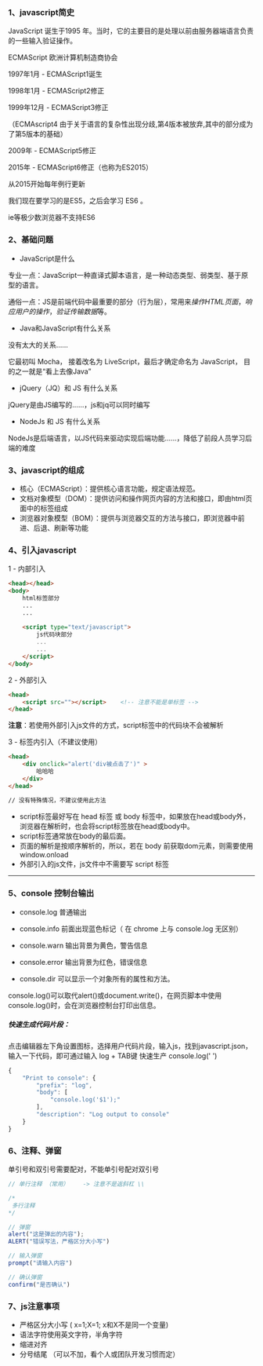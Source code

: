 ### 1、javascript简史

JavaScript 诞生于1995 年。当时，它的主要目的是处理以前由服务器端语言负责的一些输入验证操作。

ECMAScript  欧洲计算机制造商协会

1997年1月  -  ECMAScript1诞生

1998年1月  -  ECMAScript2修正

1999年12月  -  ECMAScript3修正

（ECMAscript4 由于关于语言的复杂性出现分歧,第4版本被放弃,其中的部分成为了第5版本的基础）

2009年  -  ECMAScript5修正

2015年  -  ECMAScript6修正（也称为ES2015）

从2015开始每年例行更新 

我们现在要学习的是ES5，之后会学习 ES6 。

ie等极少数浏览器不支持ES6

### 2、基础问题

- JavaScript是什么

专业一点：JavaScript一种直译式脚本语言，是一种动态类型、弱类型、基于原型的语言。

通俗一点：JS是前端代码中最重要的部分（行为层），常用来*操作HTML页面*，*响应用户的操作*，*验证传输数据*等。

- Java和JavaScript有什么关系

没有太大的关系……

 它最初叫 Mocha， 接着改名为 LiveScript，最后才确定命名为 JavaScript，  目的之一就是“看上去像Java”

- jQuery（JQ）和 JS 有什么关系

jQuery是由JS编写的……，js和jq可以同时编写

- NodeJs 和 JS 有什么关系

NodeJs是后端语言，以JS代码来驱动实现后端功能……，降低了前段人员学习后端的难度

### 3、javascript的组成

- 核心（ECMAScript）：提供核心语言功能，规定语法规范。
- 文档对象模型（DOM）：提供访问和操作网页内容的方法和接口，即由html页面中的标签组成
- 浏览器对象模型（BOM）：提供与浏览器交互的方法与接口，即浏览器中前进、后退、刷新等功能

### 4、引入javascript

1 - 内部引入

```html
<head></head>
<body>
    html标签部分
	...
    ...
    
    <script type="text/javascript">
        js代码块部分
		...
        ...
    </script>
</body>
```

2 - 外部引入

```html
<head>
	<script src=""></script>    <!-- 注意不能是单标签 -->
</head>
```

**注意**：若使用外部引入js文件的方式，script标签中的代码块不会被解析

3 - 标签内引入（不建议使用）

```html
<head>
	<div onclick="alert('div被点击了')" >
        哈哈哈
    </div>
</head>

// 没有特殊情况，不建议使用此方法
```

- script标签最好写在 head 标签 或 body 标签中，如果放在head或body外，浏览器在解析时，也会将script标签放在head或body中。
- script标签通常放在body的最后面。
- 页面的解析是按顺序解析的，所以，若在 body 前获取dom元素，则需要使用 window.onload
- 外部引入的js文件，js文件中不需要写 script 标签

------

### 5、console 控制台输出

- console.log  普通输出

- console.info   前面出现蓝色标记（ 在 chrome 上与 console.log 无区别）

- console.warn  输出背景为黄色，警告信息

- console.error  输出背景为红色，错误信息

-  console.dir  可以显示一个对象所有的属性和方法。 

  console.log()可以取代alert()或document.write()，在网页脚本中使用console.log()时，会在浏览器控制台打印出信息。 

##### 快速生成代码片段：

点击编辑器左下角设置图标，选择用户代码片段，输入js，找到javascript.json，输入一下代码，即可通过输入 log + TAB键 快速生产 console.log(' ')

```js
{
	"Print to console": {
		"prefix": "log",
		"body": [
			"console.log('$1');"
		],
		"description": "Log output to console"
	}
}
```

### 6、注释、弹窗

单引号和双引号需要配对，不能单引号配对双引号

```js
// 单行注释 （常用）    -> 注意不是返斜杠 \\

/*
 多行注释
*/

// 弹窗
alert("这是弹出的内容");
ALERT("错误写法，严格区分大小写")

// 输入弹窗
prompt("请输入内容")

// 确认弹窗
confirm("是否确认")
```

### 7、js注意事项

- 严格区分大小写 ( x=1;X=1; x和X不是同一个变量)
- 语法字符使用英文字符，半角字符  
- 缩进对齐
- 分号结尾 （可以不加，看个人或团队开发习惯而定）

